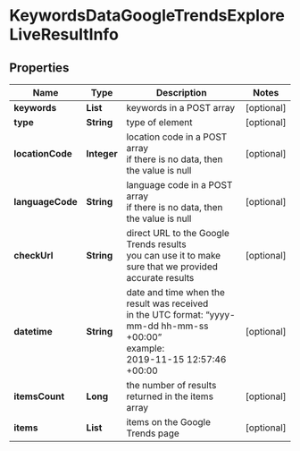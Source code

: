 # KeywordsDataGoogleTrendsExploreLiveResultInfo


## Properties

| Name | Type | Description | Notes |
|------------ | ------------- | ------------- | -------------|
**keywords** | **List<String>** | keywords in a POST array |[optional]|
**type** | **String** | type of element |[optional]|
**locationCode** | **Integer** | location code in a POST array<br>if there is no data, then the value is null |[optional]|
**languageCode** | **String** | language code in a POST array<br>if there is no data, then the value is null |[optional]|
**checkUrl** | **String** | direct URL to the Google Trends results<br>you can use it to make sure that we provided accurate results |[optional]|
**datetime** | **String** | date and time when the result was received<br>in the UTC format: “yyyy-mm-dd hh-mm-ss +00:00”<br>example:<br>2019-11-15 12:57:46 +00:00 |[optional]|
**itemsCount** | **Long** | the number of results returned in the items array |[optional]|
**items** | **List<BaseKeywordDataGoogleTrendsItem>** | items on the Google Trends page |[optional]|